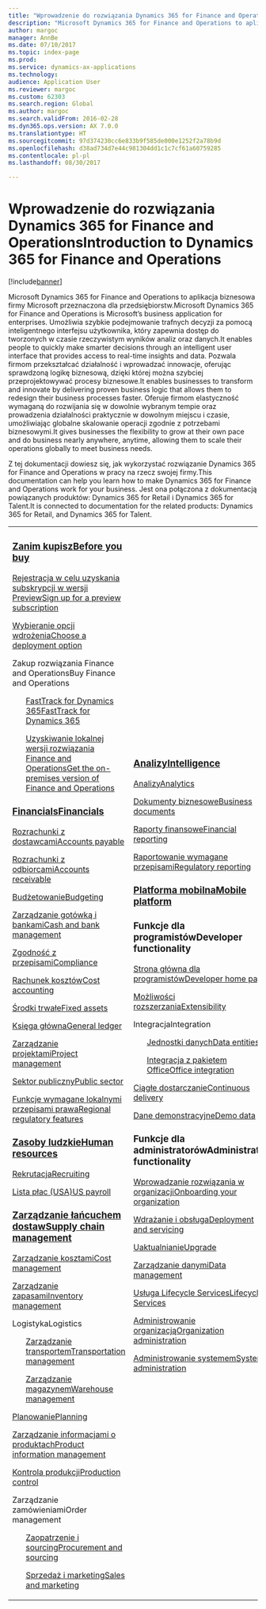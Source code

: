 ```yaml
---
title: "Wprowadzenie do rozwiązania Dynamics 365 for Finance and Operations"
description: "Microsoft Dynamics 365 for Finance and Operations to aplikacja biznesowa firmy Microsoft przeznaczona dla przedsiębiorstw. Ta strona ułatwi Ci poznanie tego produktu i rozpoczęcie korzystania z niego."
author: margoc
manager: AnnBe
ms.date: 07/10/2017
ms.topic: index-page
ms.prod: 
ms.service: dynamics-ax-applications
ms.technology: 
audience: Application User
ms.reviewer: margoc
ms.custom: 62303
ms.search.region: Global
ms.author: margoc
ms.search.validFrom: 2016-02-28
ms.dyn365.ops.version: AX 7.0.0
ms.translationtype: HT
ms.sourcegitcommit: 97d374230cc6e833b9f585de000e1252f2a78b9d
ms.openlocfilehash: d38ad734d7e44c981304dd1c1c7cf61a60759285
ms.contentlocale: pl-pl
ms.lasthandoff: 08/30/2017

---
```


# <a name="introduction-to-dynamics-365-for-finance-and-operations"></a><span data-ttu-id="f9ebd-104">Wprowadzenie do rozwiązania Dynamics 365 for Finance and Operations</span><span class="sxs-lookup"><span data-stu-id="f9ebd-104">Introduction to Dynamics 365 for Finance and Operations</span></span>
[!include[banner](includes/banner.md)]

<span data-ttu-id="f9ebd-105">Microsoft Dynamics 365 for Finance and Operations to aplikacja biznesowa firmy Microsoft przeznaczona dla przedsiębiorstw.</span><span class="sxs-lookup"><span data-stu-id="f9ebd-105">Microsoft Dynamics 365 for Finance and Operations is Microsoft’s business application for enterprises.</span></span> <span data-ttu-id="f9ebd-106">Umożliwia szybkie podejmowanie trafnych decyzji za pomocą inteligentnego interfejsu użytkownika, który zapewnia dostęp do tworzonych w czasie rzeczywistym wyników analiz oraz danych.</span><span class="sxs-lookup"><span data-stu-id="f9ebd-106">It enables people to quickly make smarter decisions through an intelligent user interface that provides access to real-time insights and data.</span></span> <span data-ttu-id="f9ebd-107">Pozwala firmom przekształcać działalność i wprowadzać innowacje, oferując sprawdzoną logikę biznesową, dzięki której można szybciej przeprojektowywać procesy biznesowe.</span><span class="sxs-lookup"><span data-stu-id="f9ebd-107">It enables businesses to transform and innovate by delivering proven business logic that allows them to redesign their business processes faster.</span></span> <span data-ttu-id="f9ebd-108">Oferuje firmom elastyczność wymaganą do rozwijania się w dowolnie wybranym tempie oraz prowadzenia działalności praktycznie w dowolnym miejscu i czasie, umożliwiając globalne skalowanie operacji zgodnie z potrzebami biznesowymi.</span><span class="sxs-lookup"><span data-stu-id="f9ebd-108">It gives businesses the flexibility to grow at their own pace and do business nearly anywhere, anytime, allowing them to scale their operations globally to meet business needs.</span></span> 

<span data-ttu-id="f9ebd-109">Z tej dokumentacji dowiesz się, jak wykorzystać rozwiązanie Dynamics 365 for Finance and Operations w pracy na rzecz swojej firmy.</span><span class="sxs-lookup"><span data-stu-id="f9ebd-109">This documentation can help you learn how to make Dynamics 365 for Finance and Operations work for your business.</span></span> <span data-ttu-id="f9ebd-110">Jest ona połączona z dokumentacją powiązanych produktów: Dynamics 365 for Retail i Dynamics 365 for Talent.</span><span class="sxs-lookup"><span data-stu-id="f9ebd-110">It is connected to documentation for the related products: Dynamics 365 for Retail, and Dynamics 365 for Talent.</span></span> 

<table>
<colgroup>
<col width="33%" />
<col width="33%" />
<col width="33%" />
</colgroup>
<tbody>
<tr class="odd">
<td>
<h3><span data-ttu-id="f9ebd-111"><a href="../fin-and-ops/get-started/before-you-buy">Zanim kupisz</a></span><span class="sxs-lookup"><span data-stu-id="f9ebd-111"><a href="../fin-and-ops/get-started/before-you-buy">Before you buy</a></span></span></h3>
<p><span data-ttu-id="f9ebd-112"><a href="../dev-itpro/dev-tools/sign-up-preview-subscription">Rejestracja w celu uzyskania subskrypcji w wersji Preview</a></span><span class="sxs-lookup"><span data-stu-id="f9ebd-112"><a href="../dev-itpro/dev-tools/sign-up-preview-subscription">Sign up for a preview subscription</a></span></span></p>
 <p><span data-ttu-id="f9ebd-113"><a href="../dev-itpro/deployment/choose-deployment-type">Wybieranie opcji wdrożenia</a></span><span class="sxs-lookup"><span data-stu-id="f9ebd-113"><a href="../dev-itpro/deployment/choose-deployment-type">Choose a deployment option</a></span></span></p>
<p><span data-ttu-id="f9ebd-114">Zakup rozwiązania Finance and Operations</span><span class="sxs-lookup"><span data-stu-id="f9ebd-114">Buy Finance and Operations</span></span></p>
 <ul style="list-style-type:none">
  <p><span data-ttu-id="f9ebd-115"><a href="../fin-and-ops/get-started/fasttrack-dynamics-365-overview">FastTrack for Dynamics 365</a></span><span class="sxs-lookup"><span data-stu-id="f9ebd-115"><a href="../fin-and-ops/get-started/fasttrack-dynamics-365-overview">FastTrack for Dynamics 365</a></span></span></p>
  <p><span data-ttu-id="f9ebd-116"><a href="../dev-itpro/get-started/purchase-on-premises">Uzyskiwanie lokalnej wersji rozwiązania Finance and Operations</a></span><span class="sxs-lookup"><span data-stu-id="f9ebd-116"><a href="../dev-itpro/get-started/purchase-on-premises">Get the on-premises version of Finance and Operations</a></span></span></p></ul>

<h3><span data-ttu-id="f9ebd-117"><a href="../financials/index">Financials</a></span><span class="sxs-lookup"><span data-stu-id="f9ebd-117"><a href="../financials/index">Financials</a></span></span></h3>
<p><span data-ttu-id="f9ebd-118"><a href="../financials/accounts-payable/accounts-payable">Rozrachunki z dostawcami</a></span><span class="sxs-lookup"><span data-stu-id="f9ebd-118"><a href="../financials/accounts-payable/accounts-payable">Accounts payable</a></span></span></p>
<p><span data-ttu-id="f9ebd-119"><a href="../financials/accounts-receivable/accounts-receivable">Rozrachunki z odbiorcami</a></span><span class="sxs-lookup"><span data-stu-id="f9ebd-119"><a href="../financials/accounts-receivable/accounts-receivable">Accounts receivable</a></span></span></p>
<p><span data-ttu-id="f9ebd-120"><a href="../financials/budgeting/budgeting-overview">Budżetowanie</a></span><span class="sxs-lookup"><span data-stu-id="f9ebd-120"><a href="../financials/budgeting/budgeting-overview">Budgeting</a></span></span></p>
<p><span data-ttu-id="f9ebd-121"><a href="../financials/cash-bank-management/cash-bank-management">Zarządzanie gotówką i bankami</a></span><span class="sxs-lookup"><span data-stu-id="f9ebd-121"><a href="../financials/cash-bank-management/cash-bank-management">Cash and bank management</a></span></span></p>
<p><span data-ttu-id="f9ebd-122"><a href="../financials/general-ledger/audit-policy-rules">Zgodność z przepisami</a></span><span class="sxs-lookup"><span data-stu-id="f9ebd-122"><a href="../financials/general-ledger/audit-policy-rules">Compliance</a></span></span></p>
<p><span data-ttu-id="f9ebd-123"><a href="../financials/cost-accounting/cost-accounting-home-page">Rachunek kosztów</a></span><span class="sxs-lookup"><span data-stu-id="f9ebd-123"><a href="../financials/cost-accounting/cost-accounting-home-page">Cost accounting</a></span></span></p>
<p><span data-ttu-id="f9ebd-124"><a href="../financials/fixed-assets/fixed-assets">Środki trwałe</a></span><span class="sxs-lookup"><span data-stu-id="f9ebd-124"><a href="../financials/fixed-assets/fixed-assets">Fixed assets</a></span></span></p>
<p><span data-ttu-id="f9ebd-125"><a href="../financials/general-ledger/general-ledger">Księga główna</a></span><span class="sxs-lookup"><span data-stu-id="f9ebd-125"><a href="../financials/general-ledger/general-ledger">General ledger</a></span></span></p>
<p><span data-ttu-id="f9ebd-126"><a href="../financials/project-management/overview-project-management-accounting">Zarządzanie projektami</a></span><span class="sxs-lookup"><span data-stu-id="f9ebd-126"><a href="../financials/project-management/overview-project-management-accounting">Project management</a></span></span></p>
<p><span data-ttu-id="f9ebd-127"><a href="../financials/public-sector/public-sector-functionality">Sektor publiczny</a></span><span class="sxs-lookup"><span data-stu-id="f9ebd-127"><a href="../financials/public-sector/public-sector-functionality">Public sector</a></span></span></p>
<p><span data-ttu-id="f9ebd-128"><a href="../dev-itpro/lcs-solutions/country-region">Funkcje wymagane lokalnymi przepisami prawa</a></span><span class="sxs-lookup"><span data-stu-id="f9ebd-128"><a href="../dev-itpro/lcs-solutions/country-region">Regional regulatory features</a></span></span></p>

<H3><span data-ttu-id="f9ebd-129"><a href="hr/hr-landing-page">Zasoby ludzkie</a></span><span class="sxs-lookup"><span data-stu-id="f9ebd-129"><a href="hr/hr-landing-page">Human resources</a></span></span></h3>
<p><span data-ttu-id="f9ebd-130"><a href="hr/manage-recruiting-process">Rekrutacja</a></span><span class="sxs-lookup"><span data-stu-id="f9ebd-130"><a href="hr/manage-recruiting-process">Recruiting</a></span></span></p>
<p><span data-ttu-id="f9ebd-131"><a href="hr/localizations/noam-usa-payroll">Lista płac (USA)</a></span><span class="sxs-lookup"><span data-stu-id="f9ebd-131"><a href="hr/localizations/noam-usa-payroll">US payroll</a></span></span></p>

<h3><span data-ttu-id="f9ebd-132"><a href="../supply-chain/index">Zarządzanie łańcuchem dostaw</a></span><span class="sxs-lookup"><span data-stu-id="f9ebd-132"><a href="../supply-chain/index">Supply chain management</a></span></span></h3>
<p><span data-ttu-id="f9ebd-133"><a href="../supply-chain/cost-management/costing-sheets">Zarządzanie kosztami</a></span><span class="sxs-lookup"><span data-stu-id="f9ebd-133"><a href="../supply-chain/cost-management/costing-sheets">Cost management</a></span></span></p>
<p><span data-ttu-id="f9ebd-134"><a href="../supply-chain/inventory/inventory-locations">Zarządzanie zapasami</a></span><span class="sxs-lookup"><span data-stu-id="f9ebd-134"><a href="../supply-chain/inventory/inventory-locations">Inventory management</a></span></span></p>
<p><span data-ttu-id="f9ebd-135">Logistyka</span><span class="sxs-lookup"><span data-stu-id="f9ebd-135">Logistics</span></span></p>
<ul style="list-style-type:none">
<p><span data-ttu-id="f9ebd-136"><a href="../supply-chain/transportation/transportation-management-overview">Zarządzanie transportem</a></span><span class="sxs-lookup"><span data-stu-id="f9ebd-136"><a href="../supply-chain/transportation/transportation-management-overview">Transportation management</a></span></span></p>
<p><span data-ttu-id="f9ebd-137"><a href="../supply-chain/warehousing/warehouse-configuration">Zarządzanie magazynem</a></span><span class="sxs-lookup"><span data-stu-id="f9ebd-137"><a href="../supply-chain/warehousing/warehouse-configuration">Warehouse management</a></span></span></p></ul>
<p><span data-ttu-id="f9ebd-138"><a href="../supply-chain/master-planning/master-plans">Planowanie</a></span><span class="sxs-lookup"><span data-stu-id="f9ebd-138"><a href="../supply-chain/master-planning/master-plans">Planning</a></span></span></p>
<p><span data-ttu-id="f9ebd-139"><a href="../supply-chain/pim/product-information">Zarządzanie informacjami o produktach</a></span><span class="sxs-lookup"><span data-stu-id="f9ebd-139"><a href="../supply-chain/pim/product-information">Product information management</a></span></span></p>
<p><span data-ttu-id="f9ebd-140"><a href="../supply-chain/production-control/create-production-orders">Kontrola produkcji</a></span><span class="sxs-lookup"><span data-stu-id="f9ebd-140"><a href="../supply-chain/production-control/create-production-orders">Production control</a></span></span></p>
<p><span data-ttu-id="f9ebd-141">Zarządzanie zamówieniami</span><span class="sxs-lookup"><span data-stu-id="f9ebd-141">Order management</span></span></p>
  <ul style="list-style-type:none">
  <p><span data-ttu-id="f9ebd-142"><a href="../supply-chain/procurement/procurement-sourcing-overview">Zaopatrzenie i sourcing</a></span><span class="sxs-lookup"><span data-stu-id="f9ebd-142"><a href="../supply-chain/procurement/procurement-sourcing-overview">Procurement and sourcing</a></span></span></p>
  <p><span data-ttu-id="f9ebd-143"><a href="../supply-chain/sales-marketing/overview-sales-marketing">Sprzedaż i marketing</a></span><span class="sxs-lookup"><span data-stu-id="f9ebd-143"><a href="../supply-chain/sales-marketing/overview-sales-marketing">Sales and marketing</a></span></span></p></ul>
</td>
<td>
<h3><span data-ttu-id="f9ebd-144"><a href="../dev-itpro/analytics/information-access-reporting">Analizy</a></span><span class="sxs-lookup"><span data-stu-id="f9ebd-144"><a href="../dev-itpro/analytics/information-access-reporting">Intelligence</a></span></span></h3>
<p><span data-ttu-id="f9ebd-145"><a href="../dev-itpro/analytics/analytics">Analizy</a></span><span class="sxs-lookup"><span data-stu-id="f9ebd-145"><a href="../dev-itpro/analytics/analytics">Analytics</a></span></span></p>
 <p><span data-ttu-id="f9ebd-146"><a href="../dev-itpro/analytics/document-reporting-services">Dokumenty biznesowe</a></span><span class="sxs-lookup"><span data-stu-id="f9ebd-146"><a href="../dev-itpro/analytics/document-reporting-services">Business documents</a></span></span></p>
<p><span data-ttu-id="f9ebd-147"><a href="../dev-itpro/analytics/financial-reporting-intro">Raporty finansowe</a></span><span class="sxs-lookup"><span data-stu-id="f9ebd-147"><a href="../dev-itpro/analytics/financial-reporting-intro">Financial reporting</a></span></span></p>
<p><span data-ttu-id="f9ebd-148"><a href="../dev-itpro/analytics/general-electronic-reporting">Raportowanie wymagane przepisami</a></span><span class="sxs-lookup"><span data-stu-id="f9ebd-148"><a href="../dev-itpro/analytics/general-electronic-reporting">Regulatory reporting</a></span></span></p>

<h3><span data-ttu-id="f9ebd-149"><a href="../dev-itpro/mobile-apps/platform/mobile-platform-home-page">Platforma mobilna</a></span><span class="sxs-lookup"><span data-stu-id="f9ebd-149"><a href="../dev-itpro/mobile-apps/platform/mobile-platform-home-page">Mobile platform</a></span></span></h3>

<h3><span data-ttu-id="f9ebd-150">Funkcje dla programistów</span><span class="sxs-lookup"><span data-stu-id="f9ebd-150">Developer functionality</span></span></h3>
<p><span data-ttu-id="f9ebd-151"><a href="../dev-itpro/dev-tools/developer-home-page">Strona główna dla programistów</a></span><span class="sxs-lookup"><span data-stu-id="f9ebd-151"><a href="../dev-itpro/dev-tools/developer-home-page">Developer home page</a></span></span></p>
<p><span data-ttu-id="f9ebd-152"><a href="../dev-itpro/extensibility/extensibility-home-page">Możliwości rozszerzania</a></span><span class="sxs-lookup"><span data-stu-id="f9ebd-152"><a href="../dev-itpro/extensibility/extensibility-home-page">Extensibility</a></span></span></p>
<p><span data-ttu-id="f9ebd-153">Integracja</span><span class="sxs-lookup"><span data-stu-id="f9ebd-153">Integration</span></span></p>
<ul style="list-style-type:none"><p><span data-ttu-id="f9ebd-154"><a href="../dev-itpro/data-entities/data-entities">Jednostki danych</a></span><span class="sxs-lookup"><span data-stu-id="f9ebd-154"><a href="../dev-itpro/data-entities/data-entities">Data entities</a></span></span></p>
<p><span data-ttu-id="f9ebd-155"><a href="../dev-itpro/office-integration/office-integration">Integracja z pakietem Office</a></span><span class="sxs-lookup"><span data-stu-id="f9ebd-155"><a href="../dev-itpro/office-integration/office-integration">Office integration</a></span></span></p></ul></p>
<p><span data-ttu-id="f9ebd-156"><a href="../dev-itpro/dev-tools/continuous-delivery-home-page">Ciągłe dostarczanie</a></span><span class="sxs-lookup"><span data-stu-id="f9ebd-156"><a href="../dev-itpro/dev-tools/continuous-delivery-home-page">Continuous delivery</a></span></span></p>
<p><span data-ttu-id="f9ebd-157"><a href="../dev-itpro/get-started/demo-data">Dane demonstracyjne</a></span><span class="sxs-lookup"><span data-stu-id="f9ebd-157"><a href="../dev-itpro/get-started/demo-data">Demo data</a></span></span></p>

<h3><span data-ttu-id="f9ebd-158">Funkcje dla administratorów</span><span class="sxs-lookup"><span data-stu-id="f9ebd-158">Administrator functionality</span></span></h3>
<p><span data-ttu-id="f9ebd-159"><a href="../fin-and-ops/get-started/onboarding-home">Wprowadzanie rozwiązania w organizacji</a></span><span class="sxs-lookup"><span data-stu-id="f9ebd-159"><a href="../fin-and-ops/get-started/onboarding-home">Onboarding your organization</a></span></span></p>
<p><span data-ttu-id="f9ebd-160"><a href="../dev-itpro/deployment/deploy-demo-environment">Wdrażanie i obsługa</a></span><span class="sxs-lookup"><span data-stu-id="f9ebd-160"><a href="../dev-itpro/deployment/deploy-demo-environment">Deployment and servicing</a></span></span></p>
<p><span data-ttu-id="f9ebd-161"><a href="../dev-itpro/migration-upgrade/upgrade-home-page">Uaktualnianie</a></span><span class="sxs-lookup"><span data-stu-id="f9ebd-161"><a href="../dev-itpro/migration-upgrade/upgrade-home-page">Upgrade</a></span></span></p>
<p><span data-ttu-id="f9ebd-162"><a href="../dev-itpro/data-entities/data-management-integration-data-entity">Zarządzanie danymi</a></span><span class="sxs-lookup"><span data-stu-id="f9ebd-162"><a href="../dev-itpro/data-entities/data-management-integration-data-entity">Data management</a></span></span></p>
<p><span data-ttu-id="f9ebd-163"><a href="../dev-itpro/lifecycle-services/lcs">Usługa Lifecycle Services</a></span><span class="sxs-lookup"><span data-stu-id="f9ebd-163"><a href="../dev-itpro/lifecycle-services/lcs">Lifecycle Services</a></span></span></p>
<p><span data-ttu-id="f9ebd-164"><a href="../fin-and-ops/organization-administration/organization-administration-home-page">Administrowanie organizacją</a></span><span class="sxs-lookup"><span data-stu-id="f9ebd-164"><a href="../fin-and-ops/organization-administration/organization-administration-home-page">Organization administration</a></span></span></p>
<p><span data-ttu-id="f9ebd-165"><a href="../dev-itpro/sysadmin/system-administration-home-page">Administrowanie systemem</a></span><span class="sxs-lookup"><span data-stu-id="f9ebd-165"><a href="../dev-itpro/sysadmin/system-administration-home-page">System administration</a></span></span></p>
</td>
<td>
<h3><span data-ttu-id="f9ebd-166">Powiązane produkty</span><span class="sxs-lookup"><span data-stu-id="f9ebd-166">Related products</span></span></h3>
<h4><span data-ttu-id="f9ebd-167"><a href="../talent/index">Dynamics 365 for Talent</a></span><span class="sxs-lookup"><span data-stu-id="f9ebd-167"><a href="../talent/index">Dynamics 365 for Talent</a></span></span></h4>
<p><span data-ttu-id="f9ebd-168"><a href="../talent/manage-benefit-program">Świadczenia</a></span><span class="sxs-lookup"><span data-stu-id="f9ebd-168"><a href="../talent/manage-benefit-program">Benefits</a></span></span></p>
<p><span data-ttu-id="f9ebd-169"><a href="../talent/performance-management-overview">Rozwój i szkolenia pracownika etatowego</a></span><span class="sxs-lookup"><span data-stu-id="f9ebd-169"><a href="../talent/performance-management-overview">Employee development and training</a></span></span></p>
<p><span data-ttu-id="f9ebd-170"><a href="../talent/questionnaires">Kwestionariusz</a></span><span class="sxs-lookup"><span data-stu-id="f9ebd-170"><a href="../talent/questionnaires">Questionnaire</a></span></span></p>

<h4><span data-ttu-id="f9ebd-171"><a href="../retail/index">Dynamics 365 for Retail</a></span><span class="sxs-lookup"><span data-stu-id="f9ebd-171"><a href="../retail/index">Dynamics 365 for Retail</a></span></span></h4>
<p><span data-ttu-id="f9ebd-172"><a href="../retail/call-center-functionality">Biuro obsługi</span><span class="sxs-lookup"><span data-stu-id="f9ebd-172"><a href="../retail/call-center-functionality">Call center</span></span></p>
<p><span data-ttu-id="f9ebd-173"><a href="../retail/define-maintain-retail-channels">Konfigurowanie kanałów i zarządzanie nimi</span><span class="sxs-lookup"><span data-stu-id="f9ebd-173"><a href="../retail/define-maintain-retail-channels">Channel setup and management</span></span></p>
<p><span data-ttu-id="f9ebd-174"><a href="../retail/retail-peripherals-overview">Oprogramowanie MPOS i Cloud POS</span><span class="sxs-lookup"><span data-stu-id="f9ebd-174"><a href="../retail/retail-peripherals-overview">MPOS and Cloud POS</span></span></p>
<p><span data-ttu-id="f9ebd-175"><a href="../retail/dev-itpro/dev-retail-home-page">Rozwiązanie Retail — programowanie i administracja</span><span class="sxs-lookup"><span data-stu-id="f9ebd-175"><a href="../retail/dev-itpro/dev-retail-home-page">Retail developer and administration</span></span></p>

</td>
</tr>

</tbody>
</table>


